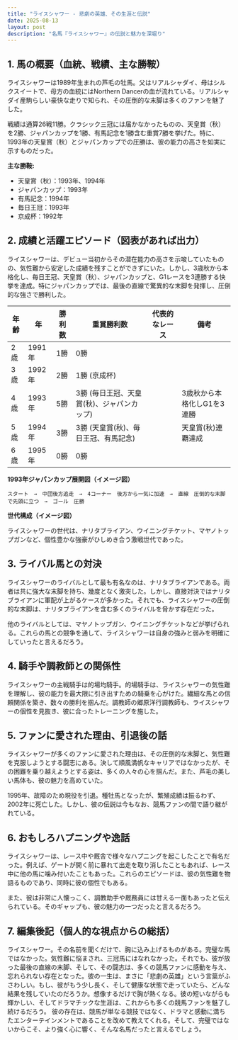 ```yaml
---
title: "ライスシャワー - 悲劇の英雄、その生涯と伝説"
date: 2025-08-13
layout: post
description: "名馬『ライスシャワー』の伝説と魅力を深堀り"
---
```


## 1. 馬の概要（血統、戦績、主な勝鞍）

ライスシャワーは1989年生まれの芦毛の牡馬。父はリアルシャダイ、母はシルクスイートで、母方の血統にはNorthern Dancerの血が流れている。リアルシャダイ産駒らしい豪快な走りで知られ、その圧倒的な末脚は多くのファンを魅了した。

戦績は通算26戦11勝。クラシック三冠には届かなかったものの、天皇賞（秋）を2勝、ジャパンカップを1勝、有馬記念を1勝含む重賞7勝を挙げた。特に、1993年の天皇賞（秋）とジャパンカップでの圧勝は、彼の能力の高さを如実に示すものだった。

**主な勝鞍:**

* 天皇賞（秋）：1993年、1994年
* ジャパンカップ：1993年
* 有馬記念：1994年
* 毎日王冠：1993年
* 京成杯：1992年


## 2. 成績と活躍エピソード（図表があれば出力）

ライスシャワーは、デビュー当初からその潜在能力の高さを示唆していたものの、気性難から安定した成績を残すことができずにいた。しかし、3歳秋から本格化し、毎日王冠、天皇賞（秋）、ジャパンカップと、G1レースを3連勝する快挙を達成。特にジャパンカップでは、最後の直線で驚異的な末脚を発揮し、圧倒的な強さで勝利した。

| 年齢 | 年 | 勝利数 | 重賞勝利数 | 代表的なレース | 備考 |
|---|---|---|---|---|---|
| 2歳 | 1991年 | 1勝 | 0勝 |  |  |
| 3歳 | 1992年 | 2勝 | 1勝 (京成杯) |  |  |
| 4歳 | 1993年 | 5勝 | 3勝 (毎日王冠、天皇賞(秋)、ジャパンカップ) |  | 3歳秋から本格化しG1を3連勝 |
| 5歳 | 1994年 | 3勝 | 3勝 (天皇賞(秋)、毎日王冠、有馬記念) |  | 天皇賞(秋)連覇達成 |
| 6歳 | 1995年 | 0勝 | 0勝 |  |  |


**1993年ジャパンカップ展開図（イメージ図）**

```
スタート　→　中団後方追走　→　4コーナー　後方から一気に加速　→　直線　圧倒的な末脚で先頭に立つ　→　ゴール　圧勝
```

**世代構成（イメージ図）**

ライスシャワーの世代は、ナリタブライアン、ウイニングチケット、マヤノトップガンなど、個性豊かな強豪がひしめき合う激戦世代であった。


## 3. ライバル馬との対決

ライスシャワーのライバルとして最も有名なのは、ナリタブライアンである。両者は共に強大な末脚を持ち、幾度となく激突した。しかし、直接対決ではナリタブライアンに軍配が上がるケースが多かった。それでも、ライスシャワーの圧倒的な末脚は、ナリタブライアンを含む多くのライバルを脅かす存在だった。

他のライバルとしては、マヤノトップガン、ウイニングチケットなどが挙げられる。これらの馬との競争を通して、ライスシャワーは自身の強みと弱みを明確にしていったと言えるだろう。


## 4. 騎手や調教師との関係性

ライスシャワーの主戦騎手は的場均騎手。的場騎手は、ライスシャワーの気性難を理解し、彼の能力を最大限に引き出すための騎乗を心がけた。繊細な馬との信頼関係を築き、数々の勝利を掴んだ。調教師の郷原洋行調教師も、ライスシャワーの個性を見抜き、彼に合ったトレーニングを施した。


## 5. ファンに愛された理由、引退後の話

ライスシャワーが多くのファンに愛された理由は、その圧倒的な末脚と、気性難を克服しようとする闘志にある。決して順風満帆なキャリアではなかったが、その困難を乗り越えようとする姿は、多くの人々の心を掴んだ。また、芦毛の美しい馬体も、彼の魅力を高めていた。

1995年、故障のため現役を引退。種牡馬となったが、繁殖成績は振るわず、2002年に死亡した。しかし、彼の伝説は今もなお、競馬ファンの間で語り継がれている。


## 6. おもしろハプニングや逸話

ライスシャワーは、レース中や厩舎で様々なハプニングを起こしたことで有名だった。例えば、ゲートが開く前に暴れて出走を取り消したこともあれば、レース中に他の馬に噛み付いたこともあった。これらのエピソードは、彼の気性難を物語るものであり、同時に彼の個性でもある。

また、彼は非常に人懐っこく、調教助手や厩務員には甘える一面もあったと伝えられている。そのギャップも、彼の魅力の一つだったと言えるだろう。


## 7. 編集後記（個人的な視点からの総括）

ライスシャワー。その名前を聞くだけで、胸に込み上げるものがある。完璧な馬ではなかった。気性難に悩まされ、三冠馬にはなれなかった。それでも、彼が放った最後の直線の末脚、そして、その闘志は、多くの競馬ファンに感動を与え、忘れられない存在となった。彼の一生は、まさに「悲劇の英雄」という言葉がふさわしい。もし、彼がもう少し長く、そして健康な状態で走っていたら、どんな結果を残していたのだろうか。想像するだけで胸が熱くなる。彼の短いながらも輝かしい、そしてドラマチックな生涯は、これからも多くの競馬ファンを魅了し続けるだろう。  彼の存在は、競馬が単なる競技ではなく、ドラマと感動に満ちたエンターテインメントであることを改めて教えてくれる。そして、完璧ではないからこそ、より強く心に響く、そんな名馬だったと言えるでしょう。
